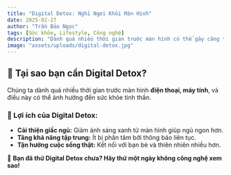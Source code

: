 ```yaml
---
title: "Digital Detox: Nghỉ Ngơi Khỏi Màn Hình"
date: 2025-02-27
author: "Trần Bảo Ngọc"
tags: [Sức khỏe, Lifestyle, Công nghệ]
description: "Dành quá nhiều thời gian trước màn hình có thể gây căng thẳng. Hãy thử Digital Detox!"
image: "assets/uploads/digital-detox.jpg"
---
```


## 📵 Tại sao bạn cần Digital Detox?

Chúng ta dành quá nhiều thời gian trước màn hình **điện thoại, máy tính**, và điều này có thể ảnh hưởng đến sức khỏe tinh thần.

### 🔹 Lợi ích của Digital Detox:
- **Cải thiện giấc ngủ:** Giảm ánh sáng xanh từ màn hình giúp ngủ ngon hơn.
- **Tăng khả năng tập trung:** Ít bị phân tâm bởi thông báo liên tục.
- **Tận hưởng cuộc sống thật:** Kết nối với bạn bè và thiên nhiên nhiều hơn.

📌 **Bạn đã thử Digital Detox chưa? Hãy thử một ngày không công nghệ xem sao!**